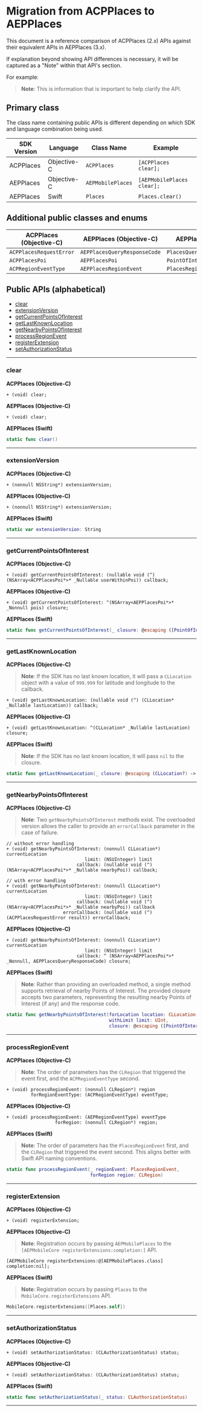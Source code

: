 # Migration from ACPPlaces to AEPPlaces

This document is a reference comparison of ACPPlaces (2.x) APIs against their equivalent APIs in AEPPlaces (3.x).

If explanation beyond showing API differences is necessary, it will be captured as a "Note" within that API's section.  

For example:

> **Note**: This is information that is important to help clarify the API.

## Primary class

The class name containing public APIs is different depending on which SDK and language combination being used.

| SDK Version | Language | Class Name | Example |
| ----------- | -------- | ---------- | ------- |
| ACPPlaces | Objective-C | `ACPPlaces` | `[ACPPlaces clear];`|
| AEPPlaces | Objective-C | `AEPMobilePlaces` | `[AEPMobilePlaces clear];` |
| AEPPlaces | Swift | `Places` | `Places.clear()` |

## Additional public classes and enums

| ACPPlaces (Objective-C) | AEPPlaces (Objective-C) | AEPPlaces (Swift) |
| ----------------------- | ----------------------- | ----------------- |
| `ACPPlacesRequestError` | `AEPPlacesQueryResponseCode` | `PlacesQueryResponseCode` |
| `ACPPlacesPoi` | `AEPPlacesPoi` | `PointOfInterest` |
| `ACPRegionEventType` | `AEPPlacesRegionEvent` | `PlacesRegionEvent` |

## Public APIs (alphabetical)
- [clear](#clear)
- [extensionVersion](#extensionVersion)
- [getCurrentPointsOfInterest](#getCurrentPointsOfInterest)
- [getLastKnownLocation](#getLastKnownLocation)
- [getNearbyPointsOfInterest](#getNearbyPointsOfInterest)
- [processRegionEvent](#processRegionEvent)
- [registerExtension](#registerExtension)
- [setAuthorizationStatus](#setAuthorizationStatus)

---

### clear

**ACPPlaces (Objective-C)**
```objc
+ (void) clear;
```

**AEPPlaces (Objective-C)**
```objc
+ (void) clear;
```

**AEPPlaces (Swift)**
```swift
static func clear()
```

---

### extensionVersion

**ACPPlaces (Objective-C)**
```objc
+ (nonnull NSString*) extensionVersion;
```

**AEPPlaces (Objective-C)**
```objc
+ (nonnull NSString*) extensionVersion;
```

**AEPPlaces (Swift)**
```swift
static var extensionVersion: String
```

---

### getCurrentPointsOfInterest

**ACPPlaces (Objective-C)**
```objc
+ (void) getCurrentPointsOfInterest: (nullable void (^) (NSArray<ACPPlacesPoi*>* _Nullable userWithinPoi)) callback;
```

**AEPPlaces (Objective-C)**
```objc
+ (void) getCurrentPointsOfInterest: ^(NSArray<AEPPlacesPoi*>* _Nonnull pois) closure;
```

**AEPPlaces (Swift)**
```swift
static func getCurrentPointsOfInterest(_ closure: @escaping ([PointOfInterest]) -> Void)
```

---

### getLastKnownLocation

**ACPPlaces (Objective-C)**

> **Note**: If the SDK has no last known location, it will pass a `CLLocation` object with a value of `999.999` for latitude and longitude to the callback.

```objc
+ (void) getLastKnownLocation: (nullable void (^) (CLLocation* _Nullable lastLocation)) callback;
```

**AEPPlaces (Objective-C)**
```objc
+ (void) getLastKnownLocation: ^(CLLocation* _Nullable lastLocation) closure;
```

**AEPPlaces (Swift)**

> **Note**: If the SDK has no last known location, it will pass `nil` to the closure.

```swift
static func getLastKnownLocation(_ closure: @escaping (CLLocation?) -> Void)
```

---

### getNearbyPointsOfInterest


**ACPPlaces (Objective-C)**

> **Note**: Two `getNearbyPointsOfInterest` methods exist. The overloaded version allows the caller to provide an `errorCallback` parameter in the case of failure.

```objc
// without error handling
+ (void) getNearbyPointsOfInterest: (nonnull CLLocation*) currentLocation
                             limit: (NSUInteger) limit
                          callback: (nullable void (^) (NSArray<ACPPlacesPoi*>* _Nullable nearbyPoi)) callback;

// with error handling
+ (void) getNearbyPointsOfInterest: (nonnull CLLocation*) currentLocation
                             limit: (NSUInteger) limit
                          callback: (nullable void (^) (NSArray<ACPPlacesPoi*>* _Nullable nearbyPoi)) callback
                     errorCallback: (nullable void (^) (ACPPlacesRequestError result)) errorCallback;
```

**AEPPlaces (Objective-C)**
```objc
+ (void) getNearbyPointsOfInterest: (nonnull CLLocation*) currentLocation
                             limit: (NSUInteger) limit
                          callback: ^ (NSArray<AEPPlacesPoi*>* _Nonnull, AEPPlacesQueryResponseCode) closure;
```

**AEPPlaces (Swift)**

> **Note**: Rather than providing an overloaded method, a single method supports retrieval of nearby Points of Interest. The provided closure accepts two parameters, representing the resulting nearby Points of Interest (if any) and the response code.

```swift
static func getNearbyPointsOfInterest(forLocation location: CLLocation,
                                      withLimit limit: UInt,
                                      closure: @escaping ([PointOfInterest], PlacesQueryResponseCode) -> Void)
```

---

### processRegionEvent

**ACPPlaces (Objective-C)**

> **Note**: The order of parameters has the `CLRegion` that triggered the event first, and the `ACPRegionEventType` second.

```objc
+ (void) processRegionEvent: (nonnull CLRegion*) region
         forRegionEventType: (ACPRegionEventType) eventType;
```

**AEPPlaces (Objective-C)**
```objc
+ (void) processRegionEvent: (AEPRegionEventType) eventType
                  forRegion: (nonnull CLRegion*) region;
```

**AEPPlaces (Swift)**

> **Note**: The order of parameters has the `PlacesRegionEvent` first, and the `CLRegion` that triggered the event second. This aligns better with Swift API naming conventions.

```swift
static func processRegionEvent(_ regionEvent: PlacesRegionEvent,
                               forRegion region: CLRegion)
```

---

### registerExtension

**ACPPlaces (Objective-C)**
```objc
+ (void) registerExtension;
```

**AEPPlaces (Objective-C)**

> **Note**: Registration occurs by passing `AEPMobilePlaces` to the `[AEPMobileCore registerExtensions:completion:]` API.

```objc
[AEPMobileCore registerExtensions:@[AEPMobilePlaces.class] completion:nil];
```

**AEPPlaces (Swift)**

> **Note**: Registration occurs by passing `Places` to the `MobileCore.registerExtensions` API.

```swift
MobileCore.registerExtensions([Places.self])
```

---

### setAuthorizationStatus

**ACPPlaces (Objective-C)**
```objc
+ (void) setAuthorizationStatus: (CLAuthorizationStatus) status;
```

**AEPPlaces (Objective-C)**
```objc
+ (void) setAuthorizationStatus: (CLAuthorizationStatus) status;
```

**AEPPlaces (Swift)**
```swift
static func setAuthorizationStatus(_ status: CLAuthorizationStatus)
```

---
